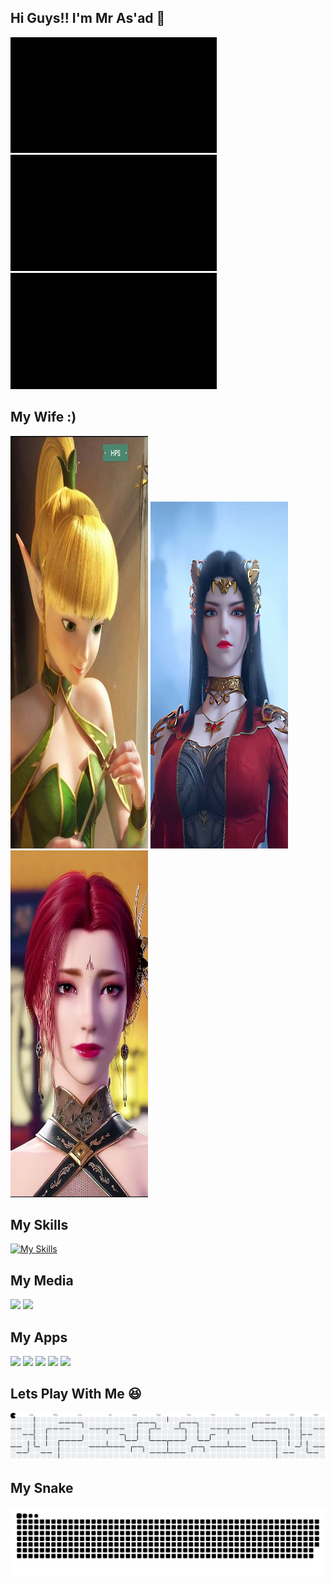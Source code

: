## Hi Guys!! I'm Mr As'ad 👋

<img src="loq.gif" alt="Lambert and Liya" width="330"/> <img src="loq eye.gif" alt="Lambert and Liya" width="330"/> <img src="loq-rainbow.gif" alt="Lambert and Liya" width="330"/>

<!--
**mrAsadCodes001/mrAsadCodes001** is a ✨ _special_ ✨ repository because its `README.md` (this file) appears on your GitHub profile.

Here are some ideas to get you started:

- 🔭 I’m currently working on ...
- 🌱 I’m currently learning ...
- 👯 I’m looking to collaborate on ...
- 🤔 I’m looking for help with ...
- 💬 Ask me about ...
- 📫 How to reach me: ...
- 😄 Pronouns: ...
- ⚡ Fun fact: ...
-->
## My Wife :)

<img src="liya.jpg" width="220" height="660"/> <img src="cai lin.jpg" width="220" height="555"/> <img src="yafei.jpg" width="220" height="555"/>

## My Skills

[![My Skills](https://skillicons.dev/icons?i=html,css,js,c,linux,php)](https://skillicons.dev)

## My Media

[<img src="https://img.shields.io/badge/TikTok-000000?style=for-the-badge&logo=tiktok&logoColor=white">](https://www.tiktok.com/@welove.coding) [<img src="https://img.shields.io/badge/Instagram-E4405F?style=for-the-badge&logo=instagram&logoColor=white">](https://www.instagram.com/mr.as.ad.010101?igsh=MXFmYjlmdG84dHk4MQ==)

## My Apps
<img src="https://img.shields.io/badge/Visual_Studio_Code-0078D4?style=for-the-badge&logo=visual%20studio%20code&logoColor=white"> <img src="https://img.shields.io/badge/Arduino-00979D?style=for-the-badge&logo=Arduino&logoColor=white">
<img src="https://img.shields.io/badge/Kali_Linux-557C94?style=for-the-badge&logo=kali-linux&logoColor=white">
<img src="https://img.shields.io/badge/Google%20Gemini-8E75B2?style=for-the-badge&logo=googlegemini&logoColor=white">
<img src="https://img.shields.io/badge/ChatGPT-74aa9c?style=for-the-badge&logo=openai&logoColor=white">

## Lets Play With Me 😆

<picture>
  <source media="(prefers-color-scheme: dark)" srcset="https://raw.githubusercontent.com/abozanona/abozanona/output/pacman-contribution-graph-dark.svg">
  <source media="(prefers-color-scheme: light)" srcset="https://raw.githubusercontent.com/abozanona/abozanona/output/pacman-contribution-graph.svg">
  <img alt="pacman contribution graph" src="https://raw.githubusercontent.com/abozanona/abozanona/output/pacman-contribution-graph.svg">
</picture>

## My Snake

<picture>
  <source media="(prefers-color-scheme: dark)" srcset="https://raw.githubusercontent.com/platane/platane/output/github-contribution-grid-snake-dark.svg">
  <source media="(prefers-color-scheme: light)" srcset="https://raw.githubusercontent.com/platane/platane/output/github-contribution-grid-snake.svg">
  <img alt="github contribution grid snake animation" src="https://raw.githubusercontent.com/platane/platane/output/github-contribution-grid-snake.svg">
</picture>
